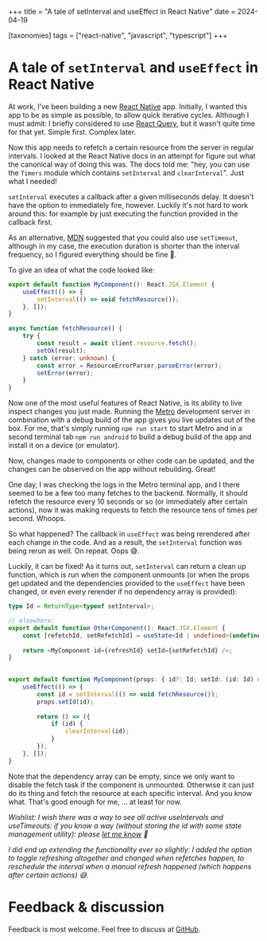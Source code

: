 +++
title = "A tale of setInterval and useEffect in React Native"
date = 2024-04-19

[taxonomies]
tags = ["react-native", "javascript", "typescript"]
+++

# A tale of `setInterval` and `useEffect` in React Native

At work, I've been building a new [React Native](https://reactnative.dev) app.  Initially, I wanted this app to be as simple
as possible, to allow quick iterative cycles. Although I must admit: I briefly considered to use [React Query](https://tanstack.com/query/v3/docs/framework/react/react-native),
but it wasn't quite time for that yet. Simple first. Complex later.

Now this app needs to refetch a certain resource from the server in regular intervals. I looked at the React Native
docs in an attempt for figure out what the canonical way of doing this was. The docs told me: "hey, you can use
the `Timers` module which contains `setInterval` and `clearInterval`". Just what I needed!

`setInterval` executes a callback after a given milliseconds delay. It doesn't have the option to
immediately fire, however. Luckily it's not hard to work around this: for example by
just executing the function provided in the callback first.

As an alternative, [MDN](https://developer.mozilla.org/en-US/docs/Web/API/setInterval#ensure_that_execution_duration_is_shorter_than_interval_frequency) 
suggested that you could also use `setTimeout`, although in my case, the execution duration is shorter than the interval
frequency, so I figured everything should be fine 🤞.

To give an idea of what the code looked like:

```typescript
export default function MyComponent(): React.JSX.Element {
    useEffect(() => {
        setInterval(() => void fetchResource());
    }, []);
}

async function fetchResource() {
    try {
        const result = await client.resource.fetch();
        setOk(result);
    } catch (error: unknown) {
        const error = ResourceErrorParser.parseError(error);
        setError(error);
    }
} 
```

Now one of the most useful features of React Native, is its ability to live inspect changes you just made.
Running the [Metro](https://metrobundler.dev) development server in combination with a debug build of the app gives you
live updates out of the box. For me, that's simply running `npm run start` to start Metro and in a second
terminal tab `npm run android` to build a debug build of the app and install it on a device (or emulator).

Now, changes made to components or other code can be updated, and the changes can be observed on the app without
rebuilding. Great!

One day, I was checking the logs in the Metro terminal app, and I there seemed to be a few too many fetches to the backend.
Normally, it should refetch the resource every 10 seconds or so (or immediately after certain actions), now it was
making requests to fetch the resource tens of times per second. Whoops.

So what happened? The callback in `useEffect` was being rerendered after each change in the code. And as a result, the
`setInterval` function was being rerun as well. On repeat. Oops 😅.

Luckily, it can be fixed! As it turns out, `setInterval` can return a clean up function, which is run when the component
unmounts (or when the props get updated and the dependencies provided to the `useEffect` have been changed, or even every rerender
if no dependency array is provided):

```typescript
type Id = ReturnType<typeof setInterval>;

// elsewhere:
export default function OtherComponent(): React.JSX.Element {
    const [refetchId, setRefetchId] = useState<Id | undefined>(undefined);
    
    return <MyComponent id={refreshId} setId={setRefetchId} />;
}
 

export default function MyComponent(props: { id?: Id; setId: (id: Id) => void;   }): React.JSX.Element {
    useEffect(() => {
        const id = setInterval(() => void fetchResource());
        props.setId(id);
        
        return () => ({
            if (id) {
                clearInterval(id);        
            }
        });
    }, []);
}
```

Note that the dependency array can be empty, since we only want to disable the fetch task if the component is unmounted.
Otherwise it can just do its thing and fetch the resource at each specific interval. And you know what. That's good
enough for me, ... at least for now.

_Wishlist: I wish there was a way to see all active useIntervals and useTimeouts: if you know a way (without storing the
id with some state management utility): please [let me know]((https://github.com/foresterre/foresterre.github.io/discussions)) 🙏_

_I did end up extending the functionality ever so slightly: I added the option to toggle refreshing altogether and changed when refetches happen,
to reschedule the interval when a manual refresh happened (which happens after certain actions) 😅._

# Feedback & discussion

Feedback is most welcome. Feel free to discuss at [GitHub](https://github.com/foresterre/foresterre.github.io/discussions).
